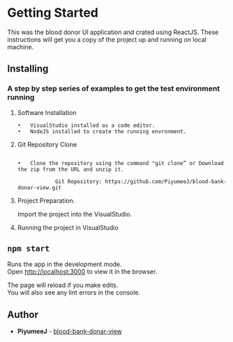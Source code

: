 # Getting Started

This was the blood donor UI application and crated using ReactJS.
These instructions will get you a copy of the project up and running on local machine.

## Installing

### A step by step series of examples to get the test environment running

1.	Software Installation
    ```
	•	VisualStudio installed as a code editor.	
	•	NodeJS installed to create the running envronment.

2.	Git Repository Clone
    ```

	•	Clone the repository using the command "git clone” or Download the zip from the URL and unzip it.

                Git Repository: https://github.com/PiyumeeJ/blood-bank-donar-view.git

3.	Project Preparation.

	Import the project into the VisualStudio. 

	
4.	Running the project in VisualStudio 

  ## `npm start`

Runs the app in the development mode.\
Open [http://localhost:3000](http://localhost:3000) to view it in the browser.

The page will reload if you make edits.\
You will also see any lint errors in the console.
       	
	
## Author 
* **PiyumeeJ** - [blood-bank-donar-view](https://github.com/PiyumeeJ/blood-bank-donar-view.git) 
